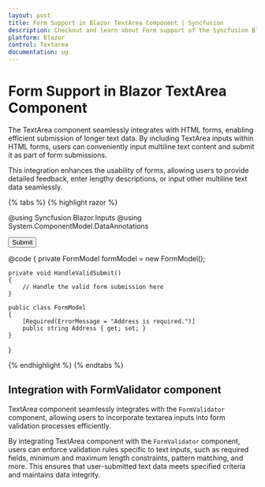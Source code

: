 ```yaml
---
layout: post
title: Form Support in Blazor TextArea Component | Syncfusion
description: Checkout and learn about Form support of the Syncfusion Blazor Textarea component and much more.
platform: Blazor
control: Textarea
documentation: ug
---
```


# Form Support in Blazor TextArea Component

The TextArea component seamlessly integrates with HTML forms, enabling efficient submission of longer text data. By including TextArea inputs within HTML forms, users can conveniently input multiline text content and submit it as part of form submissions.

This integration enhances the usability of forms, allowing users to provide detailed feedback, enter lengthy descriptions, or input other multiline text data seamlessly.

{% tabs %}
{% highlight razor %}

@using Syncfusion.Blazor.Inputs
@using System.ComponentModel.DataAnnotations

<EditForm Model="@formModel" OnValidSubmit="HandleValidSubmit">
    <SfTextArea @bind-Value="@formModel.Address" Placeholder="Enter the Address" FloatLabelType="FloatLabelType.Auto"></SfTextArea>
    <button type="submit">Submit</button>
</EditForm>

@code {
    private FormModel formModel = new FormModel();

    private void HandleValidSubmit()
    {
        // Handle the valid form submission here
    }

    public class FormModel
    {
        [Required(ErrorMessage = "Address is required.")]
        public string Address { get; set; }
    }
}

{% endhighlight %}
{% endtabs %}

## Integration with FormValidator component

TextArea component seamlessly integrates with the `FormValidator` component, allowing users to incorporate textarea inputs into form validation processes efficiently.

By integrating TextArea component with the `FormValidator` component, users can enforce validation rules specific to text inputs, such as required fields, minimum and maximum length constraints, pattern matching, and more. This ensures that user-submitted text data meets specified criteria and maintains data integrity.
